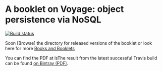 # A booklet on Voyage: object persistence via NoSQL



[travis]: https://travis-ci.org/SquareBracketAssociates/Booklet-Scraping
[badge]: https://travis-ci.org/SquareBracketAssociates/Booklet-Scraping.svg?branch=master

[![Build status][badge]][travis]
 
Soon [Browse] the directory for released versions of the booklet or
look here for more [Books and Booklets](http://files.pharo.org/books/)

You can find the PDF at 
lsThe result from the latest successful Travis build can be found [on Bintray (PDF)](https://bintray.com/squarebracketassociates/wip/download_file?file_path=scrapingbook-wip.pdf).
